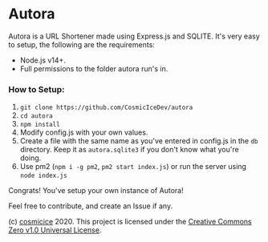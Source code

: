 # Autora

Autora is a URL Shortener made using Express.js and SQLITE. It's very easy to setup, the following are the requirements:

- Node.js v14+.
- Full permissions to the folder autora run's in.

### How to Setup:

1. `git clone https://github.com/CosmicIceDev/autora`
2. `cd autora`
3. `npm install`
4. Modify config.js with your own values.
5. Create a file with the same name as you've entered in config.js in the `db` directory. Keep it as `autora.sqlite3` if you don't know what you're doing.
6. Use pm2 (`npm i -g pm2`, `pm2 start index.js`) or run the server using `node index.js`

Congrats! You've setup your own instance of Autora!

Feel free to contribute, and create an Issue if any.

(c) [cosmicice](https://github.com/cosmicice) 2020. This project is licensed under the [Creative Commons Zero v1.0 Universal License](https://github.com/CosmicIceDev/autora/blob/master/LICENSE).
